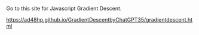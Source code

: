 Go to this site for Javascript Gradient Descent.

https://ad48hp.github.io/GradientDescentbyChatGPT35/gradientdescent.html
